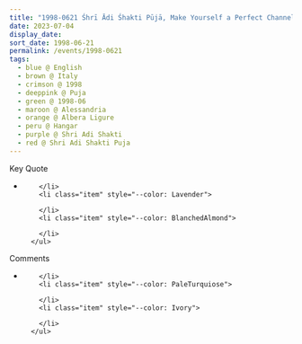 ```yaml
---
title: "1998-0621 Śhrī Ādi Śhakti Pūjā, Make Yourself a Perfect Channel for Sahaja Yoga (You Are Responsible for the Whole World and You Must Develop Humility), Hangar (now Nirmal Temple), Albera Ligure, Alessandria, Italy"
date: 2023-07-04
display_date: 
sort_date: 1998-06-21
permalink: /events/1998-0621
tags:
  - blue @ English
  - brown @ Italy
  - crimson @ 1998
  - deeppink @ Puja
  - green @ 1998-06
  - maroon @ Alessandria
  - orange @ Albera Ligure
  - peru @ Hangar
  - purple @ Shri Adi Shakti
  - red @ Shri Adi Shakti Puja
---
```


<div class="main">
  <div class="wave-list">
    <div class="title">
      <div class="text" style="--color: green">
        Key Quote
      </div>
    </div>
    <ul class="list">
        <li class="item" data-color-BlanchedAlmond>
          
        </li>
        <li class="item" style="--color: Lavender">
          
        </li>
        <li class="item" style="--color: BlanchedAlmond">
        
        </li>
      </ul>
  </div>
</div>

<div class="main">
  <div class="wave-list">
    <div class="title">
      <div class="text" style="--color: green">
        Comments
      </div>
    </div>
    <ul class="list">
        <li class="item" data-color-Ivory>
         
        </li>
        <li class="item" style="--color: PaleTurquiose">
          
        </li>
        <li class="item" style="--color: Ivory">
         
        </li>
      </ul>
  </div>
</div>